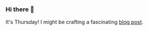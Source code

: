 ### Hi there :wave:

It's Thursday! I might be crafting a fascinating [blog post](https://www.benjaminwuethrich.dev).
